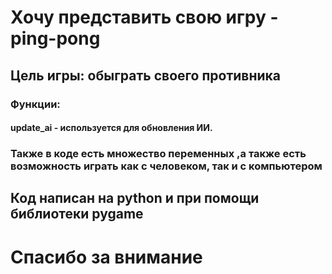 # Хочу представить свою игру - ping-pong
## Цель игры: обыграть своего противника
### Функции:
#### update_ai - используется для обновления ИИ.
### Также в коде есть множество переменных ,а также есть возможность играть как с человеком, так и с компьютером
## Код написан на python и при помощи библиотеки pygame
# Спасибо за внимание
